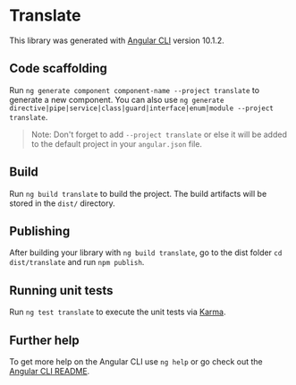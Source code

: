 # Translate

This library was generated with [Angular CLI](https://github.com/angular/angular-cli) version 10.1.2.

## Code scaffolding

Run `ng generate component component-name --project translate` to generate a new component. You can also use `ng generate directive|pipe|service|class|guard|interface|enum|module --project translate`.
> Note: Don't forget to add `--project translate` or else it will be added to the default project in your `angular.json` file. 

## Build

Run `ng build translate` to build the project. The build artifacts will be stored in the `dist/` directory.

## Publishing

After building your library with `ng build translate`, go to the dist folder `cd dist/translate` and run `npm publish`.

## Running unit tests

Run `ng test translate` to execute the unit tests via [Karma](https://karma-runner.github.io).

## Further help

To get more help on the Angular CLI use `ng help` or go check out the [Angular CLI README](https://github.com/angular/angular-cli/blob/master/README.md).
